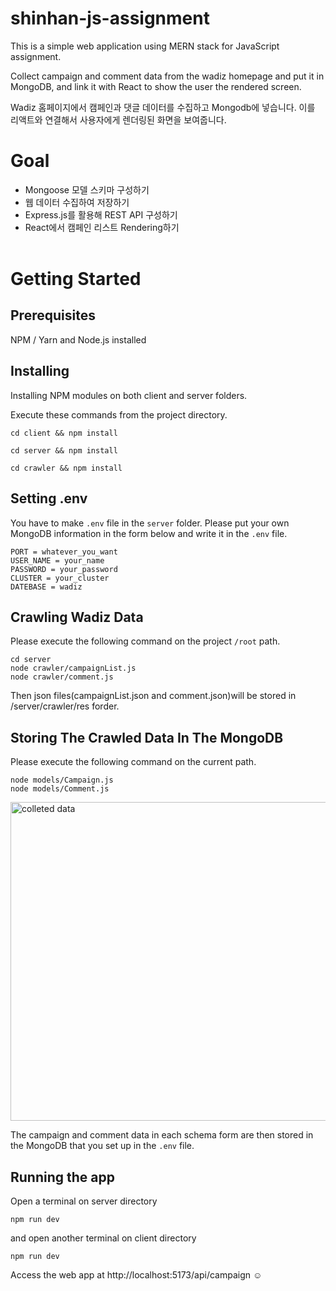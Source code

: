 # shinhan-js-assignment

This is a simple web application using MERN stack for JavaScript assignment.

Collect campaign and comment data from the wadiz homepage and put it in MongoDB, and link it with React to show the user the rendered screen.

Wadiz 홈페이지에서 캠페인과 댓글 데이터를 수집하고 Mongodb에 넣습니다. 이를 리액트와 연결해서 사용자에게 렌더링된 화면을 보여줍니다.

# Goal

- Mongoose 모델 스키마 구성하기
- 웹 데이터 수집하여 저장하기
- Express.js를 활용해 REST API 구성하기
- React에서 캠페인 리스트 Rendering하기
  <br /><br />

# Getting Started

## Prerequisites

NPM / Yarn and Node.js installed

## Installing

Installing NPM modules on both client and server folders.

Execute these commands from the project directory.

```
cd client && npm install
```

```
cd server && npm install
```

```
cd crawler && npm install
```

## Setting .env

You have to make `.env` file in the `server` folder. Please put your own MongoDB information in the form below and write it in the `.env` file.

```
PORT = whatever_you_want
USER_NAME = your_name
PASSWORD = your_password
CLUSTER = your_cluster
DATEBASE = wadiz
```

## Crawling Wadiz Data

Please execute the following command on the project `/root` path.

```
cd server
node crawler/campaignList.js
node crawler/comment.js
```

Then json files(campaignList.json and comment.json)will be stored in /server/crawler/res forder.

## Storing The Crawled Data In The MongoDB

Please execute the following command on the current path.

```
node models/Campaign.js
node models/Comment.js
```

<img width="510" alt="colleted data" src="https://github.com/lvolzdev/shinhan-js-assignment/assets/63188042/551c667d-8889-4718-ba35-777333469e37">

The campaign and comment data in each schema form are then stored in the MongoDB that you set up in the `.env` file.

## Running the app

Open a terminal on server directory

```
npm run dev
```

and open another terminal on client directory

```
npm run dev
```

Access the web app at http://localhost:5173/api/campaign ☺️
